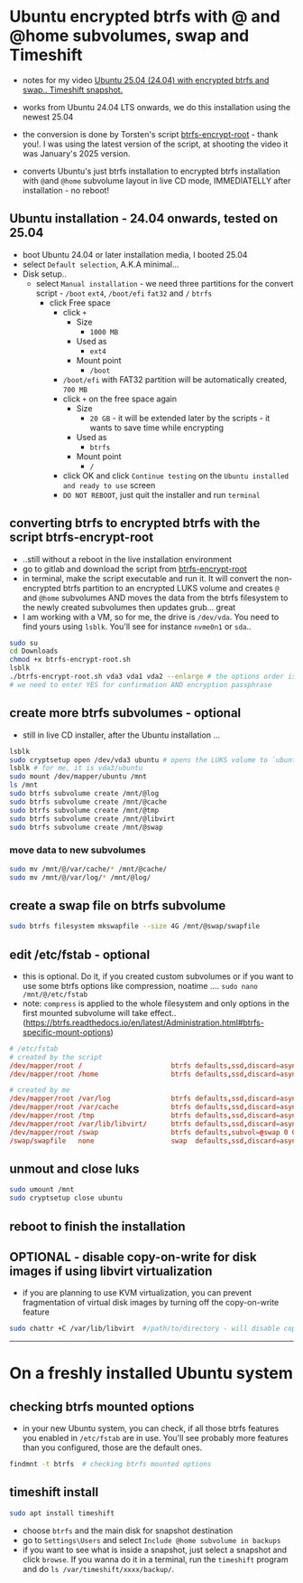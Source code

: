 # Ubuntu encrypted btrfs with @ and @home subvolumes, swap and Timeshift
- notes for my video [Ubuntu 25.04 (24.04) with encrypted btrfs and swap.. Timeshift snapshot.](https://www.youtube.com/watch?v=IRcJI9dQEmk&t=1183s)
- works from Ubuntu 24.04 LTS onwards, we do this installation using the newest 25.04

- the conversion is done by Torsten's script [btrfs-encrypt-root](https://gitlab.com/bronger/btrfs-encrypt-root/) - thank you!. I was using the latest version of the script, at shooting the video it was January's 2025 version.
- converts Ubuntu's just btrfs installation to encrypted btrfs installation with `@`and `@home` subvolume layout in live CD mode, IMMEDIATELLY after installation - no reboot!

## Ubuntu installation - 24.04 onwards, tested on 25.04
- boot Ubuntu 24.04 or later installation media, I booted 25.04
- select `Default selection`, A.K.A minimal...
- Disk setup..
  - select `Manual installation` - we need three partitions for the convert script - `/boot` `ext4`, `/boot/efi` `fat32` and `/` `btrfs`
    - click Free space
      - click `+`
        - Size
          - `1000 MB`
        - Used as
          - `ext4`
        - Mount point
          - `/boot`     
      - `/boot/efi` with FAT32 partition will be automatically created, `700 MB`
      - click `+` on the free space again
        - Size
          - `20 GB` - it will be extended later by the scripts - it wants to save time while encrypting
        - Used as
          - `btrfs`
        - Mount point
          - `/`   
      - click OK and click `Continue testing` on the `Ubuntu installed and ready to use` screen
      - `DO NOT REBOOT`, just quit the installer and run `terminal`

## converting btrfs to encrypted btrfs with the script btrfs-encrypt-root
- ..still without a reboot in the live installation environment
- go to gitlab and download the script from [btrfs-encrypt-root](https://gitlab.com/bronger/btrfs-encrypt-root/-/blob/master/btrfs-encrypt-root.sh?ref_type=heads)
- in terminal, make the script executable and run it. It will convert the non-encrypted btrfs partition to an encrypted LUKS volume and creates `@` and `@home` subvolumes AND moves the data from the btrfs filesystem to the newly created subvolumes then updates grub... great
- I am working with a VM, so for me, the drive is `/dev/vda`. You need to find yours using `lsblk`. You'll see for instance `nvme0n1` or `sda`..
```sh
sudo su
cd Downloads
chmod +x btrfs-encrypt-root.sh
lsblk
./btrfs-encrypt-root.sh vda3 vda1 vda2 --enlarge # the options order is the ROOT device (probably vda3), then /boot device (probably vda1) and the last one is EFI (probably vda2)
# we need to enter YES for confirmation AND encryption passphrase
```

## create more btrfs subvolumes - optional
- still in live CD installer, after the Ubuntu installation ...
```sh
lsblk
sudo cryptsetup open /dev/vda3 ubuntu # opens the LUKS volume to `ubuntu` mapper device - it's a name I gave it
lsblk # for me, it is vda3/ubuntu
sudo mount /dev/mapper/ubuntu /mnt
ls /mnt
sudo btrfs subvolume create /mnt/@log
sudo btrfs subvolume create /mnt/@cache
sudo btrfs subvolume create /mnt/@tmp
sudo btrfs subvolume create /mnt/@libvirt
sudo btrfs subvolume create /mnt/@swap
```
### move data to new subvolumes
```sh
sudo mv /mnt/@/var/cache/* /mnt/@cache/
sudo mv /mnt/@/var/log/* /mnt/@log/
```

## create a swap file on btrfs subvolume
```sh
sudo btrfs filesystem mkswapfile --size 4G /mnt/@swap/swapfile 
```

## edit /etc/fstab - optional 
- this is optional. Do it, if you created custom subvolumes or if you want to use some btrfs options like compression, noatime ....
`sudo nano /mnt/@/etc/fstab`
 - note: `compress` is applied to the whole filesystem  and only options in the first mounted subvolume will take effect..(https://btrfs.readthedocs.io/en/latest/Administration.html#btrfs-specific-mount-options)
```conf
# /etc/fstab
# created by the script
/dev/mapper/root /                      btrfs defaults,ssd,discard=async,noatime,space_cache=v2,compress=zstd:1,subvol=@ 0 0
/dev/mapper/root /home                  btrfs defaults,ssd,discard=async,noatime,space_cache=v2,compress=zstd:1,subvol=@home 0 0

# created by me
/dev/mapper/root /var/log               btrfs defaults,ssd,discard=async,noatime,space_cache=v2,compress=zstd:1,subvol=@log 0 0
/dev/mapper/root /var/cache             btrfs defaults,ssd,discard=async,noatime,space_cache=v2,compress=zstd:1,subvol=@cache 0 0
/dev/mapper/root /tmp                   btrfs defaults,ssd,discard=async,noatime,space_cache=v2,compress=zstd:1,subvol=@tmp 0 0
/dev/mapper/root /var/lib/libvirt/      btrfs defaults,ssd,discard=async,noatime,space_cache=v2,subvol=@libvirt 0 0
/dev/mapper/root /swap                  btrfs defaults,subvol=@swap 0 0
/swap/swapfile   none                   swap  defaults,ssd,discard=async,noatime 0 0
```

## unmout and close luks
```sh
sudo umount /mnt
sudo cryptsetup close ubuntu
```
## reboot to finish the installation

## OPTIONAL - disable copy-on-write for disk images if using libvirt virtualization 
- if you are planning to use KVM virtualization, you can prevent fragmentation of virtual disk images by turning off the copy-on-write feature 
```sh
sudo chattr +C /var/lib/libvirt  #/path/to/directory - will disable copy-on-write for that directory
```

---

# On a freshly installed Ubuntu system

## checking btrfs mounted options
- in your new Ubuntu system, you can check, if all those btrfs features you enabled in `/etc/fstab` are in use. You'll see probably more features than you configured, those are the default ones.
```sh
findmnt -t btrfs  # checking btrfs mounted options
```

## timeshift install
```sh
sudo apt install timeshift
```
- choose `btrfs` and the main disk for snapshot destination
- go to `Settings\Users` and select `Include @home subvolume in backups`
- if you want to see what is inside a snapshot, just select a snapshot and click `browse`. If you wanna do it in a terminal, run the `timeshift` program and do `ls /var/timeshift/xxxx/backup/`. 
